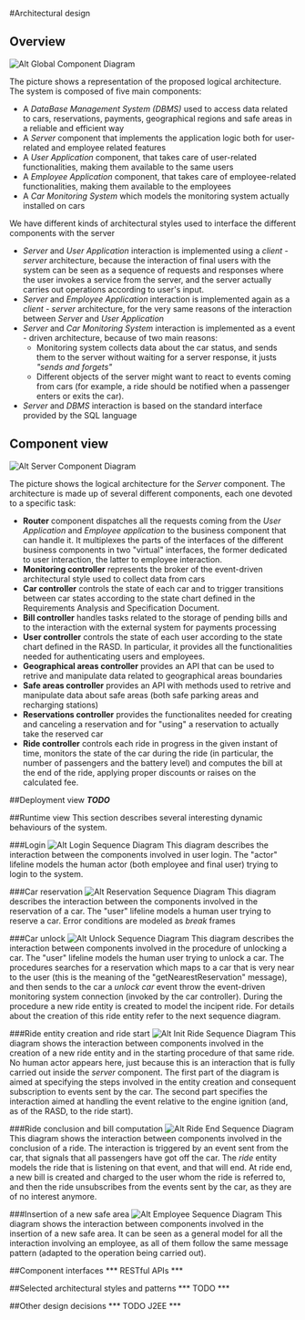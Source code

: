 #Architectural design

## Overview

![Alt Global Component Diagram](http://localhost/powerenjoy/DD/images/compdiag.png "Global Component Diagram")

The picture shows a representation of the proposed logical architecture. The system is composed of five main components:

* A _DataBase Management System (DBMS)_ used to access data related to cars, reservations, payments, geographical regions and safe areas in a reliable and efficient way
* A _Server_ component that implements the application logic both for user-related and employee related features
* A _User Application_ component, that takes care of user-related functionalities, making them available to the same users
* A _Employee Application_ component, that takes care of employee-related functionalities, making them available to the employees
* A _Car Monitoring System_ which models the monitoring system actually installed on cars

We have different kinds of architectural styles used to interface the different components with the server

* _Server_ and _User Application_ interaction is implemented using a _client - server_ architecture, because the interaction of final users with the system can be seen as a sequence of requests and responses where the user invokes a service from the server, and the server actually carries out operations according to user's input.
* _Server_ and _Employee Application_ interaction is implemented again as a _client - server_ architecture, for the very same reasons of the interaction between _Server_ and _User Application_
* _Server_ and _Car Monitoring System_ interaction is implemented as a event - driven architecture, because of two main reasons:
  + Monitoring system collects data about the car status, and sends them to the server without waiting for a server response, it justs _"sends and forgets"_
  + Different objects of the server might want to react to events coming from cars (for example, a ride should be notified when a passenger enters or exits the car).
* _Server_ and _DBMS_ interaction is based on the standard interface provided by the SQL language

## Component view
![Alt Server Component Diagram](http://localhost/powerenjoy/DD/images/servcomp.png "Server component  diagram")

The picture shows the logical architecture for the _Server_ component. The architecture is made up of several different components, each one devoted to a specific task:

* __Router__ component dispatches all the requests coming from the _User Application_ and _Employee application_ to the business component that can handle it. It multiplexes the parts of the interfaces of the different business components in two "virtual" interfaces, the former dedicated to user interaction, the latter to employee interaction.
* __Monitoring controller__ represents the broker of the event-driven architectural style used to collect data from cars
* __Car controller__ controls the state of each car and to trigger transitions between car states according to the state chart defined in the Requirements Analysis and Specification Document.
* __Bill controller__ handles tasks related to the storage of pending bills and to the interaction with the external system for payments processing
* __User controller__ controls the state of each user according to the state chart defined in the RASD. In particular, it provides all the functionalities needed for authenticating users and employees.
* __Geographical areas controller__ provides an API that can be used to retrive and manipulate data related to geographical areas boundaries
* __Safe areas controller__ provides an API with methods used to retrive and manipulate data about safe areas (both safe parking areas and recharging stations)
* __Reservations controller__ provides the functionalites needed for creating and canceling a reservation and for "using" a reservation to actually take the reserved car
* __Ride controller__ controls each ride in progress in the given instant of time, monitors the state of the car during the ride (in particular, the number of passengers and the battery level) and computes the bill at the end of the ride, applying proper discounts or raises on the calculated fee.

##Deployment view
***TODO***

##Runtime view
This section describes several interesting dynamic behaviours of the system.

###Login
![Alt Login Sequence Diagram](http://localhost/powerenjoy/DD/images/seq_login.svg "Login Sequence Diagram")
This diagram describes the interaction between the components involved in user login. The "actor" lifeline models the human actor (both employee and final user) trying to login to the system.

###Car reservation
![Alt Reservation Sequence Diagram](http://localhost/powerenjoy/DD/images/seq_reserve.svg "Reservation Sequence Diagram")
This diagram describes the interaction between the components involved in the reservation of a car. The "user" lifeline models a human user trying to reserve a car. Error conditions are modeled as _break_ frames

###Car unlock
![Alt Unlock Sequence Diagram](http://localhost/powerenjoy/DD/images/seq_unlock.svg "Unlock Sequence Diagram")
This diagram describes the interaction between components involved in the procedure of unlocking a car. The "user" lifeline models the human user trying to unlock a car. The procedures searches for a reservation which maps to a car that is very near to the user (this is the meaning of the "getNearestReservation" message), and then sends to the car a *unlock car* event throw the event-driven monitoring system connection (invoked by the car controller). During the procedure a new ride entity is created to model the incipent ride. For details about the creation of this ride entity refer to the next sequence diagram.

###Ride entity creation and ride start
![Alt Init Ride Sequence Diagram](http://localhost/powerenjoy/DD/images/seq_rideinit.svg "Init Ride Sequence Diagram")
This diagram shows the interaction between components involved in the creation of a new ride entity and in the starting procedure of that same ride. No human actor appears here, just because this is an interaction that is fully carried out inside the *server* component. The first part of the diagram is aimed at specifying the steps involved in the entity creation and consequent subscription to events sent by the car. The second part specifies the interaction aimed at handling the event relative to the engine ignition (and, as of the RASD, to the ride start).

###Ride conclusion and bill computation
![Alt Ride End Sequence Diagram](http://localhost/powerenjoy/DD/images/seq_rideend.svg "Ride End Sequence Diagram")
This diagram shows the interaction between components involved in the conclusion of a ride. The interaction is triggered by an event sent from the car, that signals that all passengers have got off the car. The *ride* entity models the ride that is listening on that event, and that will end. At ride end, a new bill is created and charged to the user whom the ride is referred to, and then the ride unsubscribes from the events sent by the car, as they are of no interest anymore.

###Insertion of a new safe area
![Alt Employee Sequence Diagram](http://localhost/powerenjoy/DD/images/seq_employee.svg "Employee Sequence Diagram")
This diagram shows the interaction between components involved in the insertion of a new safe area. It can be seen as a general model for all the interaction involving an employee, as all of them follow the same message pattern (adapted to the operation being carried out).

##Component interfaces
*** RESTful APIs ***

##Selected architectural styles and patterns
*** TODO ***

##Other design decisions
*** TODO J2EE ***
